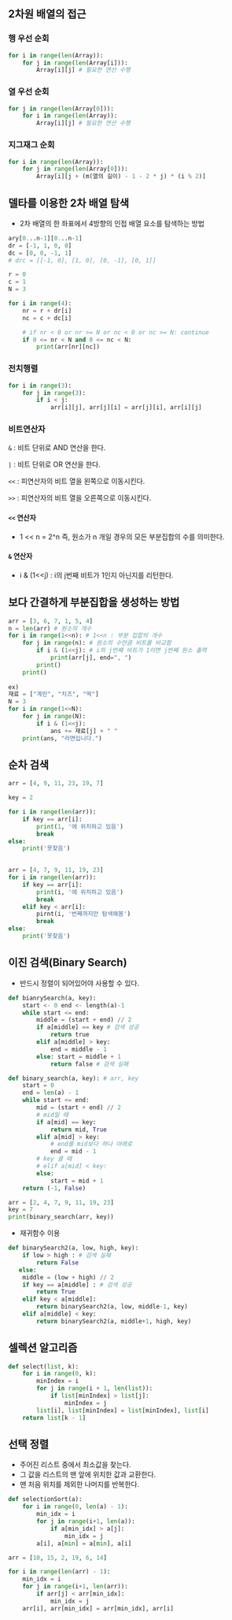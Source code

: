 ## 2차원 배열의 접근

### 행 우선 순회

```python
for i in range(len(Array)):
	for j in range(len(Array[i])):
		Array[i][j] # 필요한 연산 수행
```



### 열 우선 순회

```python
for j in range(len(Array[0])):
	for i in range(len(Array)):
		Array[i][j] # 필요한 연산 수행
```



### 지그재그 순회

```python
for i in range(len(Array)):
	for j in range(len(Array[0])):
		Array[i][j + (m(열의 길이) - 1 - 2 * j) * (i % 2)]
```



## 델타를 이용한 2차 배열 탐색

- 2차 배열의 한 좌표에서 4방향의 인접 배열 요소를 탐색하는 방법

```python
ary[0...n-1][0...n-1]
dr = [-1, 1, 0, 0]
dc = [0, 0, -1, 1]
# drc = [[-1, 0], [1, 0], [0, -1], [0, 1]]

r = 0
c = 1
N = 3

for i in range(4):
    nr = r + dr[i]
    nc = c + dc[i]

    # if nr < 0 or nr >= N or nc < 0 or nc >= N: continue
    if 0 <= nr < N and 0 <= nc < N:
        print(arr[nr][nc])
```



### 전치행렬

```python
for i in range(3):
    for j in range(3):
        if i < j:
            arr[i][j], arr[j][i] = arr[j][i], arr[i][j]
```



### 비트연산자

`&` : 비트 단위로 AND 연산을 한다.

`|` : 비트 단위로 OR 연산을 한다.

`<<` : 피연산자의 비트 열을 왼쪽으로 이동시킨다.

`>>` : 피연산자의 비트 열을 오른쪽으로 이동시킨다.

#### `<<` 연산자

- 1 << n = 2^n 즉, 원소가 n 개일 경우의 모든 부분집합의 수를 의미한다.

#### `&` 연산자

- i & (1<<j) : i의 j번째 비트가 1인지 아닌지를 리턴한다.



## 보다 간결하게 부분집합을 생성하는 방법

```python
arr = [3, 6, 7, 1, 5, 4]
n = len(arr) # 원소의 개수
for i in range(1<<n): # 1<<n : 부분 집합의 개수
    for j in range(n): # 원소의 수만큼 비트를 비교함
        if i & (1<<j): # i의 j번째 비트가 1이면 j번째 원소 출력
            print(arr[j], end=", ")
        print()
    print()
    
ex)
재료 = ["계란", "치즈", "떡"]
N = 3
for i in range(1<<N):
    for j in range(N):
        if i & (1<<j):
            ans += 재료[j] + " "
    print(ans, "라면입니다.")
```



## 순차 검색

```python
arr = [4, 9, 11, 23, 19, 7]

key = 2

for i in range(len(arr)):
    if key == arr[i]:
        print(1, '에 위치하고 있음')
        break
else:
    print('못찾음')

    
arr = [4, 7, 9, 11, 19, 23]
for i in range(len(arr)):
    if key == arr[i]:
        print(i, '에 위치하고 있음')
        break
    elif key < arr[i]:
        pirnt(i, '번째까지만 탐색해봄')
        break
else:
    print('못찾음')
```



## 이진 검색(Binary Search)

- 반드시 정렬이 되어있어야 사용할 수 있다.

```python
def bianrySearch(a, key):
    start <- 0 end <- length(a)-1
    while start <= end:
        middle = (start + end) // 2
        if a[middle] == key # 검색 성공
        	return true
        elif a[middle] > key:
            end = middle - 1
        else: start = middle + 1
            return false # 검색 실패
```



```python
def binary_search(a, key): # arr, key
    start = 0
    end = len(a) - 1
    while start <= end:
        mid = (start + end) // 2
        # mid일 때
        if a[mid] == key:
            return mid, True
        elif a[mid] > key:
            # end를 mid보다 하나 아래로
            end = mid - 1
        # key 클 때
        # elif a[mid] < key:
        else:
            start = mid + 1
    return (-1, False)

arr = [2, 4, 7, 9, 11, 19, 23]
key = 7
print(binary_search(arr, key))
```



- 재귀함수 이용

```python
def binarySearch2(a, low, high, key):
    if low > high : # 검색 실패
        return False
   else:
    middle = (low + high) // 2
    if key == a[middle] : # 검색 성공
        return True
    elif key < a[middle]:
        return binarySearch2(a, low, middle-1, key)
    elif a[middle] < key:
        return binarySearch2(a, middle+1, high, key)
```



## 셀렉션 알고리즘

```python
def select(list, k):
	for i in range(0, k):
        minIndex = i
        for j in range(i + 1, len(list)):
            if list[minIndex] > list[j]:
                minIndex = j
        list[i], list[minIndex] = list[minIndex], list[i]
    return list[k - 1]
```



## 선택 정렬

- 주어진 리스트 중에서 최소값을 찾는다.
- 그 값을 리스트의 맨 앞에 위치한 값과 교환한다.
- 맨 처음 위치를 제외한 나머지를 반복한다.

```python
def selectionSort(a):
    for i in range(0, len(a) - 1):
        min_idx = i
        for j in range(i+1, len(a)):
            if a[min_idx] > a[j]:
                min_idx = j
        a[i], a[min] = a[min], a[i]
```



```python
arr = [10, 15, 2, 19, 6, 14]

for i in range(len(arr) - 1):
    min_idx = i
    for j in range(i+1, len(arr)):
        if arr[j] < arr[min_idx]:
            min_idx = j
    arr[i], arr[min_idx] = arr[min_idx], arr[i]
```


